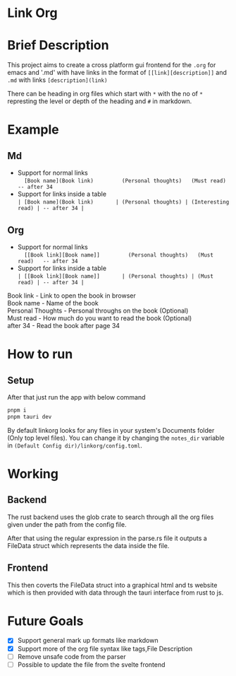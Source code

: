 # Link Org

# Brief Description
This project aims to create a cross platform gui frontend for the `.org` for emacs and '.md' with have links in the format of `[[link][description]]` and `.md` with links `[description](link)`

There can be heading in org files which start with `*` with the no of `*` represting the level or depth of the heading and `#` in markdown.

# Example
## Md
- Support for normal links  
`  [Book name](Book link)         (Personal thoughts)   (Must read)   -- after 34`
- Support for links inside a table  
`| [Book name](Book link)       | (Personal thoughts) | (Interesting read) | -- after 34 |`
## Org
- Support for normal links  
`  [[Book link][Book name]]         (Personal thoughts)   (Must read)   -- after 34`
- Support for links inside a table  
`| [[Book link][Book name]]       | (Personal thoughts) | (Must read) | -- after 34 |`

Book link             - Link to open the book in browser  
Book name             - Name of the book  
Personal Thoughts     - Personal throughs on the book  (Optional)  
Must read             - How much do you want to read the book (Optional)  
after 34              - Read the book after page 34  

# How to run
## Setup
After that just run the app with below command
```bash
pnpm i
pnpm tauri dev
```

By default linkorg looks for any files in your system's Documents folder (Only top level files).
You can change it by changing the `notes_dir` variable in `(Default Config dir)/linkorg/config.toml`.
# Working
## Backend
The rust backend uses the glob crate to search through all the org files given under the path from the config file.

After that using the regular expression in the parse.rs file it outputs a FileData struct which represents the data inside the file.

## Frontend
This then coverts the FileData struct into a graphical html and ts website which is then provided with data through the tauri interface from rust to js.

# Future Goals
- [x] Support general mark up formats like markdown
- [x] Support more of the org file syntax like tags,File Description
- [ ] Remove unsafe code from the parser
- [ ] Possible to update the file from the svelte frontend
